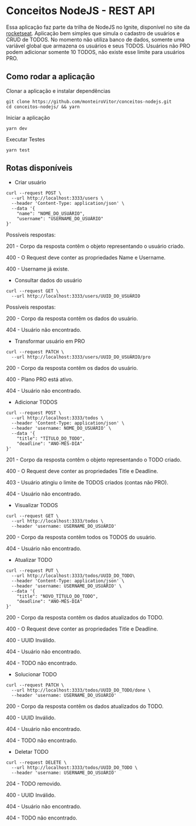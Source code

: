 # Conceitos NodeJS - REST API

Essa aplicação faz parte da trilha de NodeJS no Ignite, disponível no site da [rocketseat](https://www.rocketseat.com.br/ignite). Aplicação bem simples que simula o cadastro de usuários e CRUD de TODOS. No momento não utiliza banco de dados, somente uma variável global que armazena os usuários e seus TODOS. Usuários não PRO podem adicionar somente 10 TODOS, não existe esse limite para usuários PRO.

## Como rodar a aplicação

Clonar a aplicação e instalar dependências

```
git clone https://github.com/monteiroVitor/conceitos-nodejs.git
cd conceitos-nodejs/ && yarn
```

Iniciar a aplicação

```
yarn dev
```

Executar Testes

```
yarn test
```

## Rotas disponíveis

- Criar usuário

```
curl --request POST \
  --url http://localhost:3333/users \
  --header 'Content-Type: application/json' \
  --data '{
	"name": "NOME_DO_USUÁRIO",
	"username": "USERNAME_DO_USUÁRIO"
}'
```

Possíveis respostas:

201 - Corpo da resposta contêm o objeto representando o usuário criado.

400 - O Request deve conter as propriedades Name e Username.

400 - Username já existe.

- Consultar dados do usuário
```
curl --request GET \
  --url http://localhost:3333/users/UUID_DO_USUÁRIO
```
Possíveis respostas:

200 - Corpo da resposta contêm os dados do usuário.

404 - Usuário não encontrado.

- Transformar usuário em PRO

```
curl --request PATCH \
  --url http://localhost:3333/users/UUID_DO_USUÁRIO/pro
```

200 - Corpo da resposta contêm os dados do usuário.

400 - Plano PRO está ativo.

404 - Usuário não encontrado.

- Adicionar TODOS

```
curl --request POST \
  --url http://localhost:3333/todos \
  --header 'Content-Type: application/json' \
  --header 'username: NOME_DO_USUÁRIO' \
  --data '{
	"title": "TÍTULO_DO_TODO",
	"deadline": "ANO-MÊS-DIA"
}'
```

201 - Corpo da resposta contêm o objeto representando o TODO criado.

400 - O Request deve conter as propriedades Title e Deadline.

403 - Usuário atingiu o limite de TODOS criados (contas não PRO).

404 - Usuário não encontrado.

- Visualizar TODOS

```
curl --request GET \
  --url http://localhost:3333/todos \
  --header 'username: USERNAME_DO_USUÁRIO'
```

200 - Corpo da resposta contêm todos os TODOS do usuário.

404 - Usuário não encontrado.


- Atualizar TODO

```
curl --request PUT \
  --url http://localhost:3333/todos/UUID_DO_TODO\
  --header 'Content-Type: application/json' \
  --header 'username: USERNAME_DO_USUÁRIO' \
  --data '{
	"title": "NOVO_TÍTULO_DO_TODO",
	"deadline": "ANO-MÊS-DIA"
}'
```

200 - Corpo da resposta contêm os dados atualizados do TODO.

400 - O Request deve conter as propriedades Title e Deadline.

400 - UUID Inválido. 

404 - Usuário não encontrado.

404 - TODO não encontrado.

- Solucionar TODO

```
curl --request PATCH \
  --url http://localhost:3333/todos/UUID_DO_TODO/done \
  --header 'username: USERNAME_DO_USUÁRIO'
```

200 - Corpo da resposta contêm os dados atualizados do TODO.

400 - UUID Inválido. 

404 - Usuário não encontrado.

404 - TODO não encontrado.

- Deletar TODO

```
curl --request DELETE \
  --url http://localhost:3333/todos/UUID_DO_TODO \
  --header 'username: USERNAME_DO_USUÁRIO'
```

204 - TODO removido.

400 - UUID Inválido. 

404 - Usuário não encontrado.

404 - TODO não encontrado.
